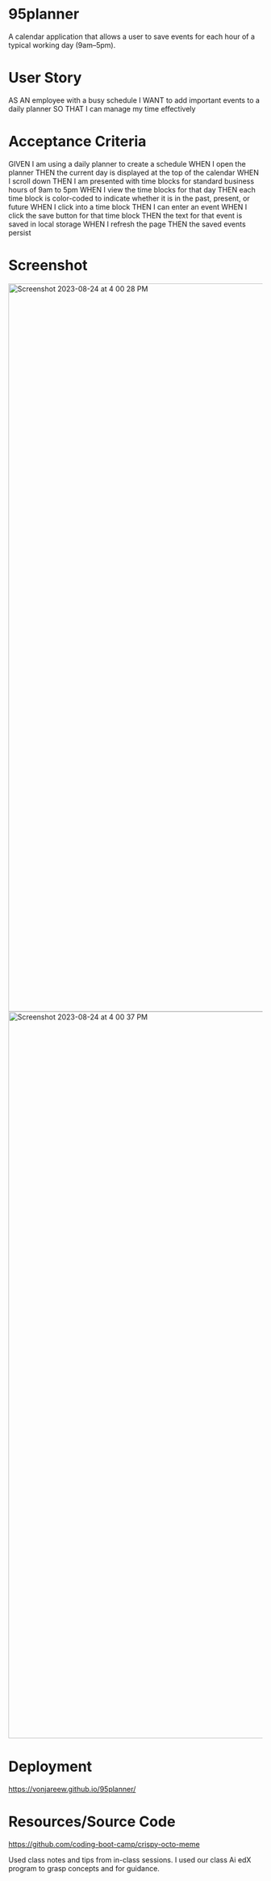 # 95planner
A calendar application that allows a user to save events for each hour of a typical working day (9am–5pm).

# User Story

AS AN employee with a busy schedule
I WANT to add important events to a daily planner
SO THAT I can manage my time effectively

# Acceptance Criteria

GIVEN I am using a daily planner to create a schedule
WHEN I open the planner
THEN the current day is displayed at the top of the calendar
WHEN I scroll down
THEN I am presented with time blocks for standard business hours of 9am to 5pm
WHEN I view the time blocks for that day
THEN each time block is color-coded to indicate whether it is in the past, present, or future
WHEN I click into a time block
THEN I can enter an event
WHEN I click the save button for that time block
THEN the text for that event is saved in local storage
WHEN I refresh the page
THEN the saved events persist

# Screenshot
<img width="1440" alt="Screenshot 2023-08-24 at 4 00 28 PM" src="https://github.com/VonjareeW/95planner/assets/52430595/4472ce65-c97b-43fd-a5b4-8f4098c15d1c">
<img width="1437" alt="Screenshot 2023-08-24 at 4 00 37 PM" src="https://github.com/VonjareeW/95planner/assets/52430595/8136fe18-03ff-4549-a69b-8d277338ed7d">

# Deployment
https://vonjareew.github.io/95planner/

# Resources/Source Code
https://github.com/coding-boot-camp/crispy-octo-meme

Used class notes and tips from in-class sessions. I used our class Ai edX program to grasp concepts and for guidance.

